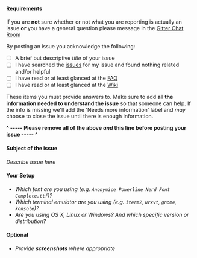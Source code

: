 #### Requirements

If you are **not** sure whether or not what you are reporting is actually an issue **or** you have a general question please message in the [Gitter Chat Room](https://gitter.im/ryanoasis/nerd-fonts)

By posting an issue you acknowledge the following:

- [ ] A brief but descriptive _title_ of your issue
- [ ] I have searched the [issues](https://github.com/ryanoasis/nerd-fonts/issues) for my issue and found nothing related and/or helpful
- [ ] I have read or at least glanced at the [FAQ](https://github.com/ryanoasis/nerd-fonts/wiki/FAQ-and-Troubleshooting)
- [ ] I have read or at least glanced at the [Wiki](https://github.com/ryanoasis/nerd-fonts/wiki)

These items you must provide answers to. Make sure to add **all the information needed to understand the issue** so that someone can help. If the info is missing we'll add the 'Needs more information' label and _may_ choose to close the issue until there is enough information.

**^ ----- Please remove all of the above _and_ this line before posting your issue ----- ^**

#### Subject of the issue

_Describe issue here_

#### Your Setup

- _Which font are you using (e.g. `Anonymice Powerline Nerd Font Complete.ttf`)?_
- _Which terminal emulator are you using (e.g. `iterm2`, `urxvt`, `gnome`, `konsole`)?_
- _Are you using OS X, Linux or Windows? And which specific version or distribution?_

#### Optional

- _Provide **screenshots** where appropriate_
